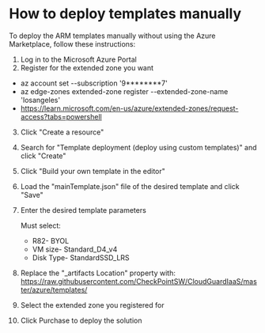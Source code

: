 # How to deploy templates manually
To deploy the ARM templates manually without using the Azure Marketplace, follow these instructions:

1. Log in to the Microsoft Azure Portal
2. Register for the extended zone you want
- az account set --subscription '9********7'
- az edge-zones extended-zone register --extended-zone-name 'losangeles'
- https://learn.microsoft.com/en-us/azure/extended-zones/request-access?tabs=powershell

3. Click "Create a resource"
4. Search for "Template deployment (deploy using custom templates)" and click "Create"
5. Click "Build your own template in the editor"
6. Load the "mainTemplate.json" file of the desired template and click "Save"
7. Enter the desired template parameters

     Must select:
    - R82- BYOL
    - VM size- Standard_D4_v4
    - Disk Type- StandardSSD_LRS
      
9. Replace the "_artifacts Location" property with:
    https://raw.githubusercontent.com/CheckPointSW/CloudGuardIaaS/master/azure/templates/
10. Select the extended zone you registered for
11. Click Purchase to deploy the solution
